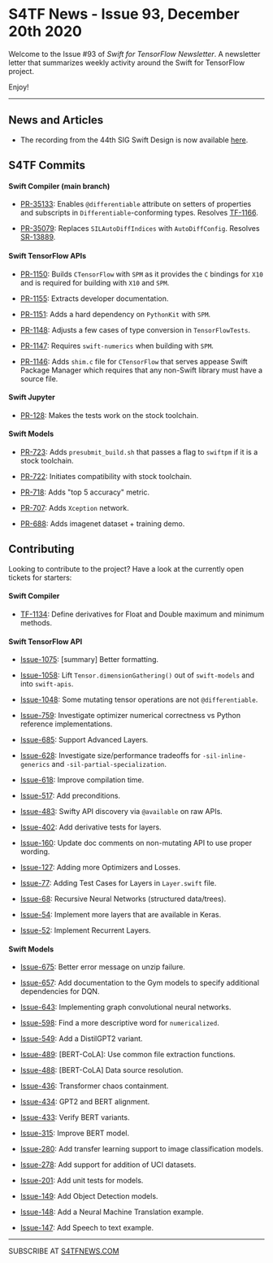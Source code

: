 

S4TF News - Issue 93, December 20th 2020
===================

Welcome to the Issue #93 of *Swift for TensorFlow Newsletter*. A newsletter letter that summarizes weekly activity around the Swift for TensorFlow project.

Enjoy!

---

## News and Articles

* The recording from the 44th SIG Swift Design is now available [here](https://drive.google.com/file/d/1cMBZBptksRDluWw4uZNzAOuCKTo8caYD/view).

## S4TF Commits

#### Swift Compiler (main branch)

* [PR-35133](https://github.com/apple/swift/pull/35133): Enables `@differentiable` attribute on setters of properties and subscripts in `Differentiable`-conforming types. Resolves [TF-1166](https://bugs.swift.org/browse/TF-1166).

* [PR-35079](https://github.com/apple/swift/pull/35079): Replaces `SILAutoDiffIndices` with `AutoDiffConfig`. Resolves [SR-13889](https://bugs.swift.org/browse/SR-13889).

#### Swift TensorFlow APIs

* [PR-1150](https://github.com/tensorflow/swift-apis/pull/1150): Builds `CTensorFlow` with `SPM` as it provides the `C` bindings for `X10` and is required for building with `X10` and `SPM`.

* [PR-1155](https://github.com/tensorflow/swift-apis/pull/1155): Extracts developer documentation.

* [PR-1151](https://github.com/tensorflow/swift-apis/pull/1151): Adds a hard dependency on `PythonKit` with `SPM`.

* [PR-1148](https://github.com/tensorflow/swift-apis/pull/1148): Adjusts a few cases of type conversion in `TensorFlowTests`.

* [PR-1147](https://github.com/tensorflow/swift-apis/pull/1147): Requires `swift-numerics` when building with `SPM`.

* [PR-1146](https://github.com/tensorflow/swift-apis/pull/1146): Adds `shim.c` file for `CTensorFlow` that serves appease Swift Package Manager which requires that any non-Swift library must have a source file.

#### Swift Jupyter

* [PR-128](https://github.com/google/swift-jupyter/pull/128): Makes the tests work on the stock toolchain.

#### Swift Models

* [PR-723](https://github.com/tensorflow/swift-models/pull/723): Adds `presubmit_build.sh` that passes a flag to `swiftpm` if it is a stock toolchain.

* [PR-722](https://github.com/tensorflow/swift-models/pull/722): Initiates compatibility with stock toolchain.

* [PR-718](https://github.com/tensorflow/swift-models/pull/718): Adds "top 5 accuracy" metric.

* [PR-707](https://github.com/tensorflow/swift-models/pull/707): Adds `Xception` network.

* [PR-688](https://github.com/tensorflow/swift-models/pull/688): Adds imagenet dataset + training demo.

## Contributing

Looking to contribute to the project? Have a look at the currently open tickets for starters:

#### Swift Compiler

* [TF-1134](https://bugs.swift.org/browse/TF-1134): Define derivatives for Float and Double maximum and minimum methods.

#### Swift TensorFlow API

* [Issue-1075](https://github.com/tensorflow/swift-apis/issues/1075): [summary] Better formatting.

* [Issue-1058](https://github.com/tensorflow/swift-apis/issues/1058): Lift `Tensor.dimensionGathering()` out of `swift-models` and into `swift-apis`.

* [Issue-1048](https://github.com/tensorflow/swift-apis/issues/1048): Some mutating tensor operations are not `@differentiable`.

* [Issue-759](https://github.com/tensorflow/swift-apis/issues/759): Investigate optimizer numerical correctness vs Python reference implementations.

* [Issue-685](https://github.com/tensorflow/swift-apis/issues/685): Support Advanced Layers.

* [Issue-628](https://github.com/tensorflow/swift-apis/issues/628): Investigate size/performance tradeoffs for `-sil-inline-generics` and `-sil-partial-specialization`.

* [Issue-618](https://github.com/tensorflow/swift-apis/issues/618): Improve compilation time.

* [Issue-517](https://github.com/tensorflow/swift-apis/issues/517): Add preconditions. 

* [Issue-483](https://github.com/tensorflow/swift-apis/issues/483): Swifty API discovery via `@available` on raw APIs.

* [Issue-402](https://github.com/tensorflow/swift-apis/issues/402): Add derivative tests for layers.

* [Issue-160](https://github.com/tensorflow/swift-apis/issues/160): Update doc comments on non-mutating API to use proper wording.

* [Issue-127](https://github.com/tensorflow/swift-apis/issues/127): Adding more Optimizers and Losses.

* [Issue-77](https://github.com/tensorflow/swift-apis/issues/77):  Adding Test Cases for Layers in `Layer.swift` file.

* [Issue-68](https://github.com/tensorflow/swift-apis/issues/68): Recursive Neural Networks (structured data/trees).

* [Issue-54](https://github.com/tensorflow/swift-apis/issues/54): Implement more layers that are available in Keras.

* [Issue-52](https://github.com/tensorflow/swift-apis/issues/52): Implement Recurrent Layers.

#### Swift Models

* [Issue-675](https://github.com/tensorflow/swift-models/issues/675): Better error message on unzip failure.

* [Issue-657](https://github.com/tensorflow/swift-models/issues/657): Add documentation to the Gym models to specify additional dependencies for DQN.

* [Issue-643](https://github.com/tensorflow/swift-models/issues/643): Implementing graph convolutional neural networks.

* [Issue-598](https://github.com/tensorflow/swift-models/issues/598): Find a more descriptive word for `numericalized`.

* [Issue-549](https://github.com/tensorflow/swift-models/issues/549): Add a DistilGPT2 variant.

* [Issue-489](https://github.com/tensorflow/swift-models/issues/489): [BERT-CoLA]: Use common file extraction functions.

* [Issue-488](https://github.com/tensorflow/swift-models/issues/488): [BERT-CoLA] Data source resolution.

* [Issue-436](https://github.com/tensorflow/swift-models/issues/436): Transformer chaos containment.

* [Issue-434](https://github.com/tensorflow/swift-models/issues/434): GPT2 and BERT alignment.

* [Issue-433](https://github.com/tensorflow/swift-models/issues/433): Verify BERT variants.

* [Issue-315](https://github.com/tensorflow/swift-models/issues/315): Improve BERT model.

* [Issue-280](https://github.com/tensorflow/swift-models/issues/280): Add transfer learning support to image classification models.

* [Issue-278](https://github.com/tensorflow/swift-models/issues/278): Add support for addition of UCI datasets.

* [Issue-201](https://github.com/tensorflow/swift-models/issues/201): Add unit tests for models.

* [Issue-149](https://github.com/tensorflow/swift-models/issues/149): Add Object Detection models.

* [Issue-148](https://github.com/tensorflow/swift-models/issues/148): Add a Neural Machine Translation example. 

* [Issue-147](https://github.com/tensorflow/swift-models/issues/147): Add Speech to text example.

---

SUBSCRIBE AT [S4TFNEWS.COM](https://www.s4tfnews.com/)
